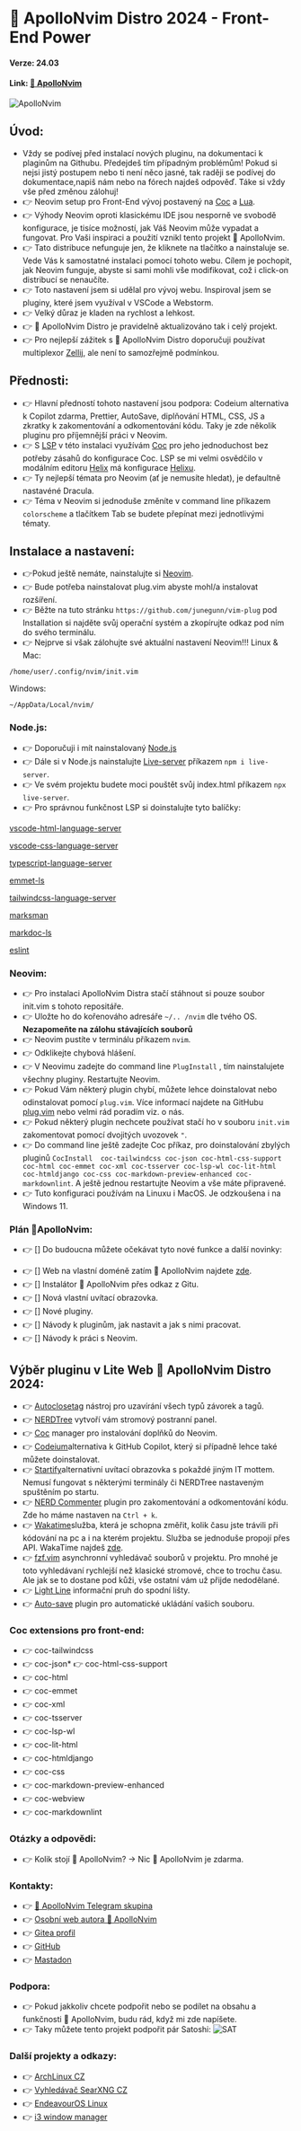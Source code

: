 # 🚀 ApolloNvim Distro 2024 -  Front-End Power
#### Verze: 24.03
#### Link: [🚀  ApolloNvim](https://lukaskanka.cz/index/terminal-space/apollo-nvim/index.html)
![ApolloNvim](https://lukan.cz/wp-content/uploads/2024/03/neovim__1_.png)
## Úvod:
* Vždy se podívej před instalací nových pluginu, na  dokumentaci k plaginům na Githubu. Předejdeš tím případným problémům! Pokud si nejsi jistý postupem nebo ti není něco jasné, tak raději se podívej do dokumentace,napiš nám nebo na fórech najdeš odpověď. Táke si vždy vše před změnou zálohuj!
* 👉 Neovim  setup pro Front-End vývoj postavený na  [Coc](https://github.com/neoclide/coc.nvim) a [Lua](https://neovim.io/doc/user/lua-guide.html).
* 👉 Výhody Neovim oproti klasickému IDE jsou nesporně ve svobodě konfigurace, je tisíce možností, jak Váš Neovim může vypadat a fungovat. Pro Vaši inspiraci a použití vznikl tento projekt 🚀 ApolloNvim.
* 👉 Tato distribuce nefunguje jen, že kliknete na tlačítko a nainstaluje se. Vede Vás k samostatné instalaci pomocí tohoto webu. Cílem je pochopit, jak Neovim funguje, abyste si sami mohli vše modifikovat, což i click-on distribucí se nenaučíte.
* 👉 Toto nastavení jsem si udělal pro vývoj webu. Inspiroval jsem se pluginy, které jsem využíval v VSCode a Webstorm.
* 👉 Velký důraz je kladen na rychlost a lehkost.
* 👉 🚀 ApolloNvim Distro je pravidelně aktualizováno tak i celý projekt.
* 👉 Pro nejlepší zážitek s 🚀 ApolloNvim Distro doporučuji používat multiplexor [Zellij](https://git.archoslinux.cz/kankys/zellij-mySetup), ale není to samozřejmě podmínkou.
## Přednosti:
* 👉 Hlavní předností tohoto nastavení jsou podpora: Codeium alternativa k Copilot zdarma, Prettier, AutoSave, diplňování HTML, CSS, JS a zkratky k zakomentování a odkomentování kódu. Taky je zde několik pluginu pro příjemnější práci v Neovim.
* 👉 S [LSP](https://github.com/neovim/nvim-lspconfig) v této instalaci využívám [Coc](https://github.com/neoclide/coc.nvim) pro jeho jednoduchost bez potřeby zásahů do konfigurace Coc. LSP se mi velmi osvědčilo v modálním editoru [Helix](https://helix-editor.com/) má konfigurace [Helixu](https://git.archoslinux.cz/kankys/Helix-frontend-setup).
* 👉 Ty nejlepší témata pro Neovim (ať je nemusíte hledat), je defaultně nastavéné Dracula.
* 👉 Téma v Neovim si jednoduše změníte v command line příkazem `colorscheme` a tlačítkem Tab se budete přepínat mezi jednotlivými tématy.

## Instalace a nastavení:
*  👉Pokud ještě nemáte, nainstalujte si [Neovim](https://neovim.io/).
*  👉 Bude potřeba nainstalovat plug.vim abyste mohl/a instalovat rozšíření.
* 👉 Běžte na tuto stránku `https://github.com/junegunn/vim-plug` pod Installation si najděte svůj operační systém a zkopírujte odkaz pod ním do svého terminálu.
* 👉 Nejprve si však zálohujte své aktuální nastavení Neovim!!!
Linux & Mac:
```
/home/user/.config/nvim/init.vim
```
Windows:
```
~/AppData/Local/nvim/
```

### Node.js:
* 👉 Doporučuji i mít nainstalovaný [Node.js](https://nodejs.org/en) 
* 👉 Dále si v Node.js nainstalujte [Live-server](https://www.npmjs.com/package/live-server) příkazem `npm i live-server`.
* 👉 Ve svém projektu budete moci pouštět svůj index.html příkazem `npx live-server`.
* 👉 Pro správnou funkčnost LSP si doinstalujte tyto balíčky:

[vscode-html-language-server](https://github.com/microsoft/vscode-html-languageservice)

[vscode-css-language-server](https://github.com/microsoft/vscode-css-languageservice)

[typescript-language-server](https://github.com/typescript-language-server/typescript-language-server)

[emmet-ls](https://github.com/aca/emmet-ls)

[tailwindcss-language-server](https://github.com/tailwindlabs/tailwindcss-intellisense/blob/master/packages/tailwindcss-language-server/README.md)

[marksman](https://github.com/artempyanykh/marksman)

[markdoc-ls](https://github.com/markdoc-extra/markdoc-ls)

[eslint](https://eslint.org/docs/latest/use/getting-started)

### Neovim:
* 👉 Pro instalaci  ApolloNvim Distra stačí stáhnout si pouze soubor init.vim s tohoto repositáře.
* 👉 Uložte ho do kořenováho adresáře `~/.. /nvim` dle tvého OS. **Nezapomeňte na zálohu stávajících souborů**
* 👉 Neovim pustíte v terminálu příkazem `nvim`.
* 👉 Odklikejte chybová hlášení.
* 👉 V Neovimu zadejte do command line `PlugInstall` , tím nainstalujete všechny pluginy. Restartujte Neovim.
* 👉 Pokud Vám některý plugin chybí, můžete lehce doinstalovat  nebo odinstalovat pomocí `plug.vim`. Více informací najdete na GitHubu [plug.vim](https://github.com/junegunn/vim-plug) nebo velmi rád poradím viz. o nás.
* 👉 Pokud některý plugin nechcete používat stačí ho v souboru `init.vim` zakomentovat pomocí dvojitých uvozovek `"`.
* 👉 Do command line ještě zadejte Coc příkaz, pro doinstalování zbylých pluginů `CocInstall  coc-tailwindcss coc-json coc-html-css-support coc-html coc-emmet coc-xml coc-tsserver coc-lsp-wl coc-lit-html coc-htmldjango coc-css coc-markdown-preview-enhanced coc-markdownlint`. A ještě jednou restartujte Neovim a vše máte připravené.
* 👉 Tuto konfiguraci používám na Linuxu i MacOS. Je odzkoušena i na Windows 11.

### Plán 🚀ApolloNvim:
* 👉 [] Do budoucna můžete očekávat tyto nové funkce a další novinky:
- 👉 [] Web na vlastní doméně zatím 🚀 ApolloNvim najdete [zde](https://lukaskanka.cz/index/apollo-nvim/index.html). 
- 👉 [] Instalátor 🚀 ApolloNvim přes odkaz z Gitu.
- 👉 [] Nová vlastní uvítací obrazovka.
- 👉 [] Nové pluginy.
- 👉 [] Návody k pluginům, jak nastavit a jak s nimi pracovat.
- 👉 [] Návody k práci s Neovim.


## Výběr pluginu v Lite Web 🚀 ApolloNvim Distro 2024:

* 👉 [Autoclosetag](https://github.com/m4xshen/autoclose.nvim) nástroj pro uzavírání všech typů závorek a tagů.
* 👉 [NERDTree](https://github.com/valsorym/scrooloose-nerdtree) vytvoří vám stromový postranní panel.
* 👉 [Coc](https://github.com/neoclide/coc.nvim) manager pro instalování doplňků do Neovim.
* 👉 [Codeium](https://github.com/Exafunction/codeium.vim)alternativa k GitHub Copilot, který si případně lehce také můžete doinstalovat. 
* 👉 [Startify](https://github.com/mhinz/vim-startify)alternativní uvítací obrazovka s pokaždé jiným IT mottem. Nemusí fungovat s některými terminály či NERDTree nastaveným spuštěním po startu.
* 👉 [NERD Commenter](https://github.com/preservim/nerdcommenter) plugin pro zakomentování a odkomentování kódu. Zde ho máme nastaven na `Ctrl + k`.
* 👉 [Wakatime](https://wakatime.com/neovim)služba, která je schopna změřit, kolik času jste trávili při kódování na pc a i na kterém projektu. Služba se jednoduše propojí přes API.  WakaTime najdeš [zde](https://wakatime.com/).
* 👉 [fzf.vim](https://github.com/junegunn/fzf.vim) asynchronní vyhledávač souborů v projektu. Pro mnohé je toto vyhledávaní rychlejší než klasické stromové, chce to trochu času. Ale jak se to dostane pod kůži, vše ostatní vám už přijde nedodělané.
* 👉 [Light Line](https://github.com/itchyny/lightline.vim) informační pruh do spodní lišty.
* 👉 [Auto-save](https://github.com/Pocco81/auto-save.nvim) plugin pro automatické ukládání vašich souboru.

  
### Coc extensions pro front-end:
* 👉 coc-tailwindcss
* 👉 coc-json* 👉 coc-html-css-support
* 👉 coc-html
* 👉 coc-emmet
* 👉 coc-xml
* 👉 coc-tsserver
* 👉 coc-lsp-wl
* 👉 coc-lit-html
* 👉 coc-htmldjango
* 👉 coc-css
* 👉 coc-markdown-preview-enhanced
* 👉 coc-webview
* 👉 coc-markdownlint


### Otázky a odpovědi:
* 👉 Kolik stojí 🚀 ApolloNvim? -> Nic 🚀 ApolloNvim je zdarma.
### Kontakty:
* 👉 [🚀 ApolloNvim Telegram skupina](https://t.me/+o6qcLGlFROJhNzhk)
* 👉 [Osobní web autora 🚀 ApolloNvim ](https://lukaskanka.cz/)
* 👉 [Gitea profil](https://git.archoslinux.cz/kankys)
* 👉 [GitHub](https://github.com/LukasKanka/)
* 👉 [Mastadon](https://mastodon.arch-linux.cz/@Kankys)

### Podpora:
* 👉 Pokud jakkoliv chcete podpořit nebo se podílet na obsahu a funkčnosti 🚀 ApolloNvim, budu rád, když mi zde napíšete.
* 👉 Taky můžete tento projekt podpořit pár Satoshi:
![SAT](https://lukaskanka.cz/index/about/img/sat.jpeg )
### Další projekty a odkazy:
* 👉 [ArchLinux CZ](https://arch-linux.cz/)
* 👉 [Vyhledávač SearXNG CZ](https://searxng.cz/)
* 👉 [EndeavourOS Linux](https://endeavouros.com/)
* 👉 [i3 window manager](https://i3wm.org/)
